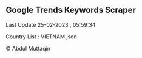 

## Google Trends Keywords Scraper 
 
Last Update 25-02-2023 , 05:59:34

Country List :
VIETNAM.json



© Abdul Muttaqin 
